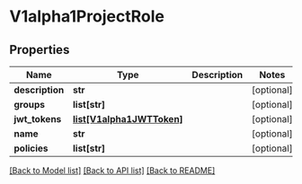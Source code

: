 # V1alpha1ProjectRole

## Properties
Name | Type | Description | Notes
------------ | ------------- | ------------- | -------------
**description** | **str** |  | [optional] 
**groups** | **list[str]** |  | [optional] 
**jwt_tokens** | [**list[V1alpha1JWTToken]**](V1alpha1JWTToken.md) |  | [optional] 
**name** | **str** |  | [optional] 
**policies** | **list[str]** |  | [optional] 

[[Back to Model list]](../README.md#documentation-for-models) [[Back to API list]](../README.md#documentation-for-api-endpoints) [[Back to README]](../README.md)

